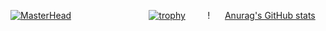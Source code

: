 [![MasterHead](https://i.im.ge/2022/07/28/Fje2sf.png)](https://www.github.com/haouanisoufiane)
<a style="margin-left: 10px;">
  &nbsp; &nbsp; &nbsp; &nbsp; &nbsp; &nbsp; &nbsp; &nbsp; &nbsp; &nbsp; &nbsp; &nbsp; &nbsp; &nbsp; [![trophy](https://github-profile-trophy.vercel.app/?username=haouanisoufiane)](https://github-profile-trophy.vercel.app/?username=ryo-ma&theme=oldie)
</a>
<a>
  &nbsp; &nbsp; &nbsp; &nbsp; !&nbsp; &nbsp; &nbsp; [Anurag's GitHub stats](https://github-readme-stats.vercel.app/api?username=haouanisoufiane&count_private=true&show_icons=true&theme=graywhite)
</a>



<!--
**haouanisoufiane/haouanisoufiane** is a ✨ _special_ ✨ repository because its `README.md` (this file) appears on your GitHub profile.

Here are some ideas to get you started:

- 🔭 I’m currently working on ...
- 🌱 I’m currently learning ...
- 👯 I’m looking to collaborate on ...
- 🤔 I’m looking for help with ...
- 💬 Ask me about ...
- 📫 How to reach me: ...
- 😄 Pronouns: ...
- ⚡ Fun fact: ...
-->
